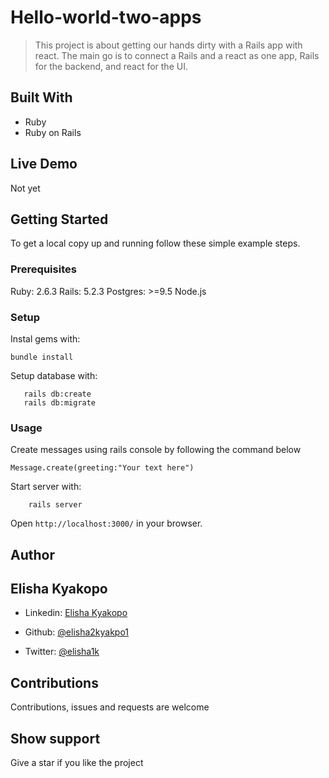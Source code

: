 # Hello-world-two-apps
> This project is about getting our hands dirty with a Rails app with react. The main go is to connect a Rails and a react as one app, Rails for the backend, and react for the UI.

## Built With
- Ruby
- Ruby on Rails

## Live Demo

Not yet

## Getting Started

To get a local copy up and running follow these simple example steps.

### Prerequisites

Ruby: 2.6.3
Rails: 5.2.3
Postgres: >=9.5
Node.js

### Setup

Instal gems with:

```
bundle install
```

Setup database with:

```
   rails db:create
   rails db:migrate
```

### Usage
Create messages using rails console by following the command below
```
Message.create(greeting:"Your text here")
```

Start server with:

```
    rails server
```

Open `http://localhost:3000/` in your browser.

## Author

## Elisha Kyakopo

- Linkedin: [Elisha Kyakopo](https://www.linkedin.com/in/elisha-kyakopo/)
  
- Github: [@elisha2kyakpo1](https://github.com/elisha2kyakpo1)
- Twitter: [@elisha1k](https://twitter.com/Elisha1k)

## Contributions

Contributions, issues and requests are welcome

## Show support

Give a star if you like the project